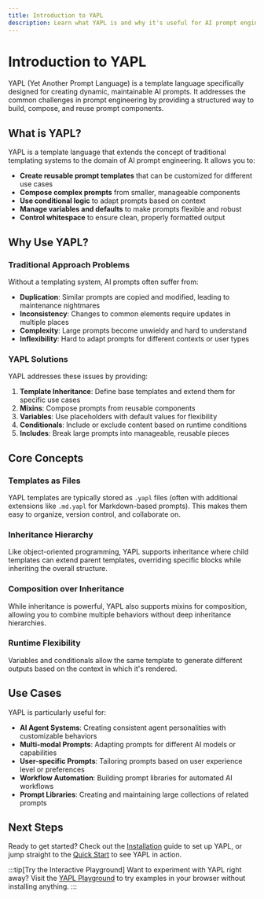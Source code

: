 ```yaml
---
title: Introduction to YAPL
description: Learn what YAPL is and why it's useful for AI prompt engineering
---
```


# Introduction to YAPL

YAPL (Yet Another Prompt Language) is a template language specifically designed for creating dynamic, maintainable AI prompts. It addresses the common challenges in prompt engineering by providing a structured way to build, compose, and reuse prompt components.

## What is YAPL?

YAPL is a template language that extends the concept of traditional templating systems to the domain of AI prompt engineering. It allows you to:

- **Create reusable prompt templates** that can be customized for different use cases
- **Compose complex prompts** from smaller, manageable components
- **Use conditional logic** to adapt prompts based on context
- **Manage variables and defaults** to make prompts flexible and robust
- **Control whitespace** to ensure clean, properly formatted output

## Why Use YAPL?

### Traditional Approach Problems

Without a templating system, AI prompts often suffer from:

- **Duplication**: Similar prompts are copied and modified, leading to maintenance nightmares
- **Inconsistency**: Changes to common elements require updates in multiple places
- **Complexity**: Large prompts become unwieldy and hard to understand
- **Inflexibility**: Hard to adapt prompts for different contexts or user types

### YAPL Solutions

YAPL addresses these issues by providing:

1. **Template Inheritance**: Define base templates and extend them for specific use cases
2. **Mixins**: Compose prompts from reusable components
3. **Variables**: Use placeholders with default values for flexibility
4. **Conditionals**: Include or exclude content based on runtime conditions
5. **Includes**: Break large prompts into manageable, reusable pieces

## Core Concepts

### Templates as Files

YAPL templates are typically stored as `.yapl` files (often with additional extensions like `.md.yapl` for Markdown-based prompts). This makes them easy to organize, version control, and collaborate on.

### Inheritance Hierarchy

Like object-oriented programming, YAPL supports inheritance where child templates can extend parent templates, overriding specific blocks while inheriting the overall structure.

### Composition over Inheritance

While inheritance is powerful, YAPL also supports mixins for composition, allowing you to combine multiple behaviors without deep inheritance hierarchies.

### Runtime Flexibility

Variables and conditionals allow the same template to generate different outputs based on the context in which it's rendered.

## Use Cases

YAPL is particularly useful for:

- **AI Agent Systems**: Creating consistent agent personalities with customizable behaviors
- **Multi-modal Prompts**: Adapting prompts for different AI models or capabilities
- **User-specific Prompts**: Tailoring prompts based on user experience level or preferences
- **Workflow Automation**: Building prompt libraries for automated AI workflows
- **Prompt Libraries**: Creating and maintaining large collections of related prompts

## Next Steps

Ready to get started? Check out the [Installation](/installation/) guide to set up YAPL, or jump straight to the [Quick Start](/quick-start/) to see YAPL in action.

:::tip[Try the Interactive Playground]
Want to experiment with YAPL right away? Visit the [YAPL Playground](https://yapl-language.github.io#playground) to try examples in your browser without installing anything.
:::